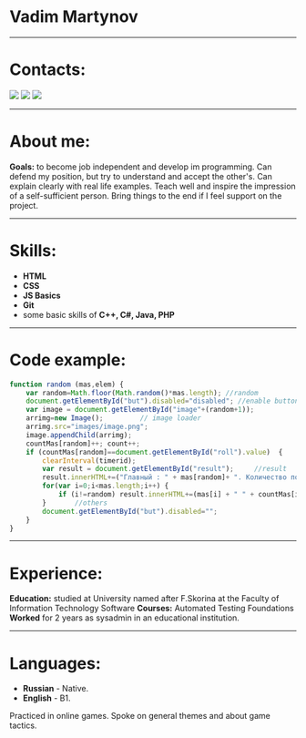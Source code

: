 # Vadim Martynov

***

# Contacts:

 [![](https://sun9-43.userapi.com/impg/yCHsndFf-NNOGugyMQ8uQXMD0B3Mh1RXjySwwA/_RIIhCFTIaM.jpg?size=48x48&quality=96&sign=13f7f34f44fdc09ca5a66ca158c2a865)](https://t.me/Bail996)  [![](https://sun9-84.userapi.com/impg/C_Dv6jnMt84fMLZhNUEqqDcv5khElZdDzZkOhQ/GgX_1OggZAw.jpg?size=48x48&quality=96&sign=fd2e69a1b5168c757af680a5114bbd31)](mailto:bailmatezkij@gmail.com)  [![](https://sun9-26.userapi.com/impg/LsCG_FohCkYdTeM3ctkEqo1iDAPQeheOXQZudg/4uH1odg-HJQ.jpg?size=48x48&quality=96&sign=231a907d9aa7bd1fa315bcea9e8fbcbc)](https://github.com/VadimMartynov) 

 ***

# About me:

**Goals:** to become job independent and develop im programming. 
Can defend my position, but try to understand and accept the other's. Can explain clearly with real life examples. Teach well and inspire the impression of a self-sufficient person. Bring things to the end if I feel support on the project.

 ***
 
# Skills:
* **HTML**
* **CSS**
* **JS Basics**
* **Git**
* some basic skills of **C++, C#, Java, PHP**

 ***
 
# Code example: 

```javascript
function random (mas,elem) { 
    var random=Math.floor(Math.random()*mas.length); //random
    document.getElementById("but").disabled="disabled"; //enable button
    var image = document.getElementById("image"+(random+1));  
    arrimg=new Image();         // image loader
    arrimg.src="images/image.png";
    image.appendChild(arrimg);
    countMas[random]++; count++;
    if (countMas[random]==document.getElementById("roll").value)  {     //end
        clearInterval(timerid);
        var result = document.getElementById("result");     //result
        result.innerHTML+=("Главный : " + mas[random]+ ". Количество попыток : " + count + ".<br>");
        for(var i=0;i<mas.length;i++) {
            if (i!=random) result.innerHTML+=(mas[i] + " " + countMas[i] + " раз <br>");
        }       //others
        document.getElementById("but").disabled="";
    }
}
```

 ***
 
# Experience:

**Education:**  studied at University named after F.Skorina at the Faculty of Information Technology Software
**Courses:** Automated Testing Foundations 
**Worked** for 2 years as sysadmin in an educational institution.

 ***

# Languages:
* **Russian** - Native.
* **English** - B1.

Practiced in online games. Spoke on general themes and about game tactics.